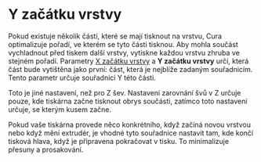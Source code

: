 Y začátku vrstvy
====
Pokud existuje několik částí, které se mají tisknout na vrstvu, Cura optimalizuje pořadí, ve kterém se tyto části tisknou. Aby mohla součást vychladnout před tiskem další vrstvy, vytiskne každou vrstvu zhruba ve stejném pořadí. Parametry [X začátku vrstvy](layer_start_x.md) a **Y začátku vrstvy** určí, která část bude vytištěna jako první: část, která je nejblíže zadaným souřadnicím. Tento parametr určuje souřadnici Y této části.

Toto je jiné nastavení, než pro Z šev. Nastavení zarovnání švů v Z určuje pouze, kde tiskárna začne tisknout obrys součásti, zatímco toto nastavení určuje, se kterým kusem začne.

Pokud vaše tiskárna provede něco konkrétního, když začíná novou vrstvou nebo když mění extrudér, je vhodné tyto souřadnice nastavit tam, kde končí tisková hlava, když je připravena pokračovat v tisku. To minimalizuje přesuny a prosakování.